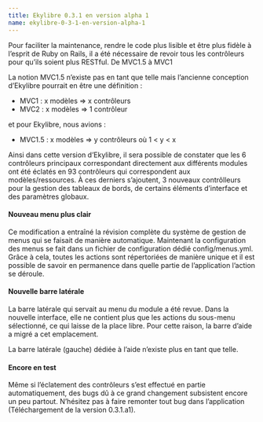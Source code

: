 ```yaml
---
title: Ekylibre 0.3.1 en version alpha 1
name: ekylibre-0-3-1-en-version-alpha-1
---
```

Pour faciliter la maintenance, rendre le code plus lisible et être plus fidèle à l’esprit de Ruby on Rails, il a été nécessaire de revoir tous les contrôleurs pour qu’ils soient plus RESTful.
De MVC1.5 à MVC1

La notion MVC1.5 n’existe pas en tant que telle mais l’ancienne conception d’Ekylibre pourrait en être une définition :

  - MVC1 : x modèles ⇒ x contrôleurs
  - MVC2 : x modèles ⇒ 1 contrôleur

et pour Ekylibre, nous avions :

  - MVC1.5 : x modèles ⇒ y contrôleurs où 1 < y < x

Ainsi dans cette version d’Ekylibre, il sera possible de constater que les 6 contrôleurs principaux correspondant directement aux différents modules ont été éclatés en 93 contrôleurs qui correspondent aux modèles/ressources. À ces derniers s’ajoutent, 3 nouveaux contrôlleurs pour la gestion des tableaux de bords, de certains éléments d’interface et des paramètres globaux.

#### Nouveau menu plus clair

Ce modification a entraîné la révision complète du système de gestion de menus qui se faisait de manière automatique. Maintenant la configuration des menus se fait dans un fichier de configuration dédié config/menus.yml. Grâce à cela, toutes les actions sont répertoriées de manière unique et il est possible de savoir en permanence dans quelle partie de l’application l’action se déroule.

#### Nouvelle barre latérale

La barre latérale qui servait au menu du module a été revue. Dans la nouvelle interface, elle ne contient plus que les actions du sous-menu sélectionné, ce qui laisse de la place libre. Pour cette raison, la barre d’aide a migré a cet emplacement.

La barre latérale (gauche) dédiée à l’aide n’existe plus en tant que telle.

#### Encore en test

Même si l’éclatement des contrôleurs s’est effectué en partie automatiquement, des bugs dû à ce grand changement subsistent encore un peu partout. N’hésitez pas à faire remonter tout bug dans l’application (Téléchargement de la version 0.3.1.a1).
